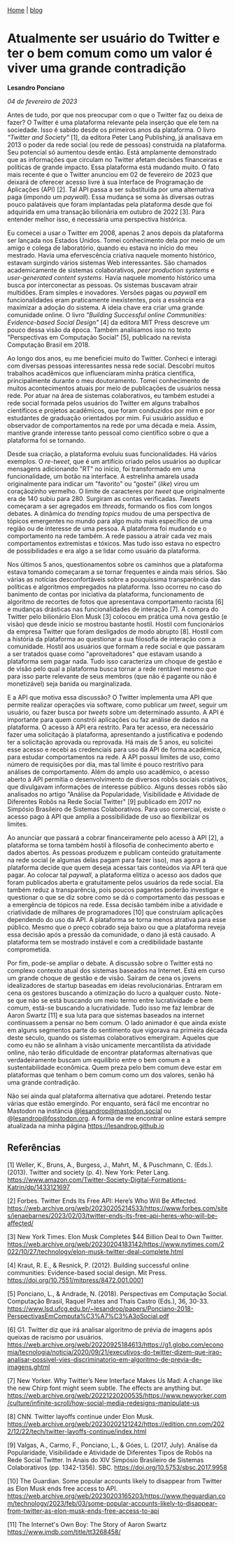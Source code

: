 [Home](https://lesandrop.github.io) | [blog](https://lesandrop.github.io/site/opinion/index.html)


# Atualmente ser usuário do Twitter e ter o bem comum como um valor é viver uma grande contradição

**Lesandro Ponciano**

_04 de fevereiro de 2023_

Antes de tudo, por que nos preocupar com o que o Twitter faz ou deixa de fazer? O Twitter é uma plataforma relevante pela inserção que ele tem na sociedade. Isso é sabido desde os primeiros anos da plataforma. O livro _"Twitter and Society"_ [1], da editora Peter Lang Publishing, já analisava em 2013 o poder da rede social (ou rede de pessoas) construída na plataforma. Seu potencial só aumentou desde então. Está amplamente demonstrado que as informações que circulam no Twitter afetam decisões financeiras e políticas de grande impacto. Essa plataforma está mudando muito. O fato mais recente é que o Twitter anunciou em 02 de fevereiro de 2023 que deixará de oferecer acesso livre à sua Interface de Programação de Aplicações (API) [2]. Tal API passa a ser substituída por uma alternativa paga (impondo um _paywall_). Essa mudança se soma às diversas outras pouco palatáveis que foram implantadas pela plataforma desde que foi adquirida em uma transação bilionária em outubro de 2022 [3]. Para entender melhor isso, é necessária uma perspectiva histórica.

Eu comecei a usar o Twitter em 2008, apenas 2 anos depois da plataforma ser lançada nos Estados Unidos. Tomei conhecimento dela por meio de um amigo e colega de laboratório, quando eu estava no início do meu mestrado. Havia uma efervescência criativa naquele momento histórico, estavam surgindo vários sistemas Web interessantes. São chamados academicamente de sistemas colaborativos, _peer production systems_ e _user-generated content systems_. Havia naquele momento histórico uma busca por interconectar as pessoas. Os sistemas buscavam atrair multidões. Eram simples e inovadores. Versões pagas ou _paywall_ em funcionalidades eram praticamente inexistentes, pois a essência era maximizar a adoção do sistema. A ideia chave era criar uma grande comunidade online. O livro _"Building Successful online Communities: Evidence-based Social Design"_ [4] da editora MIT Press descreve um pouco dessa visão da época. Também analisamos isso no texto "Perspectivas em Computação Social" [5], publicado na revista Computação Brasil em 2018.

Ao longo dos anos, eu me beneficiei muito do Twitter. Conheci e interagi com diversas pessoas interessantes nessa rede social. Descobri muitos trabalhos acadêmicos que influenciaram minha prática científica, principalmente durante o meu doutoramento. Tomei conhecimento de muitos acontecimentos atuais por meio de publicações de usuários nessa rede. Por atuar na área de sistemas colaborativos, eu também estudei a rede social formada pelos usuários do Twitter em alguns trabalhos científicos e projetos acadêmicos, que foram conduzidos por mim e por estudantes de graduação orientados por mim. Fui usuário assíduo e observador de comportamentos na rede por uma década e meia. Assim, mantive grande interesse tanto pessoal como científico sobre o que a plataforma foi se tornando.

Desde sua criação, a plataforma evoluiu suas funcionalidades. Há vários exemplos. O _re-tweet_, que é um artifício criado pelos usuários ao duplicar mensagens adicionando "RT" no início, foi transformado em uma funcionalidade, um botão na interface. A estrelinha amarela usada originalmente para indicar um "favorito" ou “gostei” (_like_) virou um coraçãozinho vermelho. O limite de caracteres por _tweet_ que originalmente era de 140 subiu para 280. Surgiram as contas verificadas. _Tweets_ começaram a ser agregados em _threads_, formando os fios com longos debates. A dinâmica do _trending topics_ mudou de uma perspectiva de tópicos emergentes no mundo para algo muito mais específico de uma região ou de interesse de uma pessoa. A plataforma foi mudando e o comportamento na rede também. A rede passou a atrair cada vez mais comportamentos extremistas e tóxicos. Mas tudo isso estava no espectro de possibilidades e era algo a se lidar como usuário da plataforma.

Nos últimos 5 anos, questionamentos sobre os caminhos que a plataforma estava tomando começaram a se tornar frequentes e ainda mais sérios. São várias as notícias desconfortáveis sobre a pouquíssima transparência das políticas e algoritmos empregados na plataforma. Isso ocorreu no caso do banimento de contas por iniciativa da plataforma, funcionamento de algoritmo de recortes de fotos que apresentava comportamento racista [6] e mudanças drásticas nas funcionalidades de interação [7]. A compra do Twitter pelo bilionário Elon Musk [3] colocou em prática uma nova gestão (e visão) que desde início se mostrou bastante hostil. Hostil com funcionários da empresa Twitter que foram desligados de modo abrupto [8]. Hostil com a história da plataforma ao questionar a sua filosofia de interação com a comunidade. Hostil aos usuários que formam a rede social e que passaram a ser tratados quase como "aproveitadores" que estavam usando a plataforma sem pagar nada. Tudo isso caracteriza um choque de gestão e de visão pelo qual a plataforma busca tornar a rede rentável mesmo que para isso parte relevante de seus membros (que não é pagante ou não é monetizável) seja banida ou marginalizada.

E a API que motiva essa discussão? O Twitter implementa uma API que permite realizar operações via software, como publicar um _tweet_, seguir um usuário, ou fazer busca por _tweets_ sobre um determinado assunto. A API é importante para quem constrói aplicações ou faz análise de dados na plataforma. O acesso à API era restrito. Para ter acesso, era necessário fazer uma solicitação à plataforma, apresentando a justificativa e podendo ter a solicitação aprovada ou reprovada. Há mais de 5 anos, eu solicitei esse acesso e recebi as credenciais para uso da API de forma acadêmica, para estudar comportamentos na rede. A API possui limites de uso, como número de requisições por dia, mas tal limite é pouco restritivo para análises de comportamento. Além do amplo uso acadêmico, o acesso aberto à API permitia o desenvolvimento de diversos robôs sociais criativos, que divulgavam informações de interesse público. Alguns desses robôs são analisados no artigo "Análise da Popularidade, Visibilidade e Atividade de Diferentes Robôs na Rede Social Twitter" [9] publicado em 2017 no Simpósio Brasileiro de Sistemas Colaborativos. Para uso comercial, existe o acesso pago à API que amplia a possibilidade de uso ao flexibilizar os limites.

Ao anunciar que passará a cobrar financeiramente pelo acesso à API [2], a plataforma se torna também hostil à filosofia de conhecimento aberto e dados abertos. As pessoas produzem e publicam conteúdo gratuitamente na rede social (e algumas delas pagam para fazer isso), mas agora a plataforma decide que quem deseja acessar tais conteúdos via API terá que pagar. Ao colocar tal _paywall_, a plataforma elitiza o acesso aos dados que foram publicados aberta e gratuitamente pelos usuários da rede social. Ela também reduz a transparência, pois poucos pagantes poderão investigar e questionar o que se diz sobre como se dá o comportamento das pessoas e a emergência de tópicos na rede. Essa decisão também inibe a atividade e criatividade de milhares de programadores [10] que construíam aplicações dependendo do uso da API. A plataforma se torna menos atrativa para esse público. Mesmo que o preço cobrado seja baixo ou que a plataforma reveja essa decisão após a pressão da comunidade, o dano já está causado. A plataforma tem se mostrado instável e com a credibilidade bastante comprometida.

Por fim, pode-se ampliar o debate. A discussão sobre o Twitter está no complexo contexto atual dos sistemas baseados na Internet. Está em curso um grande choque de gestão e de visão. Saíram de cena os jovens idealizadores de startup baseadas em ideias revolucionárias. Entraram em cena os gestores buscando a otimização do lucro a qualquer custo. Note-se que não se está buscando um meio termo entre lucratividade e bem comum, está-se buscando a lucratividade. Tudo isso me faz lembrar de Aaron Swartz [11] e sua luta para que sistemas baseados na internet continuassem a pensar no bem comum. O lado animador é que ainda existe em alguns segmentos parte do sentimento que vigorava na primeira década deste século, quando os sistemas colaborativos emergiram. Aqueles que como eu não se alinham à visão unicamente mercantilista da atividade online, não terão dificuldade de encontrar plataformas alternativas que verdadeiramente buscam um equilíbrio entre o bem comum e a sustentabilidade econômica. Quem preza pelo bem comum deve estar em plataformas que tenham o bem comum como um dos valores, senão há uma grande contradição.

Não sei ainda qual plataforma alternativa que adotarei. Pretendo testar várias que estão emergindo. Por enquanto, será fácil me encontrar no Mastodon na instância @lesandrop@mastodon.social ou @lesandrop@fosstodon.org. A forma de me encontrar online estará sempre atualizada na minha página https://lesandrop.github.io 

## Referências

[1] Weller, K., Bruns, A., Burgess, J., Mahrt, M., & Puschmann, C. (Eds.). (2013). Twitter and society (p. 4). New York: Peter Lang. https://www.amazon.com/Twitter-Society-Digital-Formations-Katrin/dp/1433121697

[2] Forbes. Twitter Ends Its Free API: Here’s Who Will Be Affected. https://web.archive.org/web/20230205214533/https://www.forbes.com/sites/jenaebarnes/2023/02/03/twitter-ends-its-free-api-heres-who-will-be-affected/

[3] New York Times. Elon Musk Completes $44 Billion Deal to Own Twitter. https://web.archive.org/web/20230204183142/https://www.nytimes.com/2022/10/27/technology/elon-musk-twitter-deal-complete.html

[4] Kraut, R. E., & Resnick, P. (2012). Building successful online communities: Evidence-based social design. Mit Press. https://doi.org/10.7551/mitpress/8472.001.0001

[5] Ponciano, L., & Andrade, N. (2018). Perspectivas em Computação Social. Computação Brasil, Raquel Prates and Thais Castro (Eds.), 36, 30-33. https://www.lsd.ufcg.edu.br/~lesandrop/papers/Ponciano-2018-PerspectivasEmComputa%C3%A7%C3%A3oSocial.pdf

[6] G1. Twitter diz que irá analisar algoritmo de prévia de imagens após queixas de racismo por usuários. https://web.archive.org/web/20220925184613/https://g1.globo.com/economia/tecnologia/noticia/2020/09/21/executivos-do-twitter-dizem-que-irao-analisar-possivel-vies-discriminatorio-em-algoritmo-de-previa-de-imagens.ghtml

[7] New Yorker. Why Twitter’s New Interface Makes Us Mad: A change like the new Chirp font might seem subtle. The effects are anything but. https://web.archive.org/web/20221220200535/https://www.newyorker.com/culture/infinite-scroll/how-social-media-redesigns-manipulate-us

[8] CNN. Twitter layoffs continue under Elon Musk. https://web.archive.org/web/20230202121242/https://edition.cnn.com/2022/12/22/tech/twitter-layoffs-continue/index.html

[9] Valgas, A., Carmo, F., Ponciano, L., & Góes, L. (2017, July). Análise da Popularidade, Visibilidade e Atividade de Diferentes Tipos de Robôs na Rede Social Twitter. In Anais do XIV Simpósio Brasileiro de Sistemas Colaborativos (pp. 1342-1356). SBC. https://doi.org/10.5753/sbsc.2017.9958

[10] The Guardian. Some popular accounts likely to disappear from Twitter as Elon Musk ends free access to API. https://web.archive.org/web/20230203165203/https://www.theguardian.com/technology/2023/feb/03/some-popular-accounts-likely-to-disappear-from-twitter-as-elon-musk-ends-free-access-to-api

[11] The Internet's Own Boy: The Story of Aaron Swartz https://www.imdb.com/title/tt3268458/

